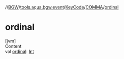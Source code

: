 //[BGW](../../../../index.md)/[tools.aqua.bgw.event](../../index.md)/[KeyCode](../index.md)/[COMMA](index.md)/[ordinal](ordinal.md)



# ordinal  
[jvm]  
Content  
val [ordinal](ordinal.md): [Int](https://kotlinlang.org/api/latest/jvm/stdlib/kotlin/-int/index.html)  



